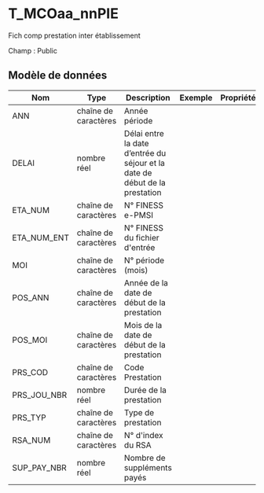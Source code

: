# T_MCOaa_nnPIE

Fich comp prestation inter établissement

Champ : Public


## Modèle de données

|Nom|Type|Description|Exemple|Propriétés|
|-|-|-|-|-|
|ANN|chaîne de caractères|Année période|||
|DELAI|nombre réel|Délai entre la date d’entrée du séjour et la date de début de la prestation|||
|ETA_NUM|chaîne de caractères|N° FINESS e-PMSI|||
|ETA_NUM_ENT|chaîne de caractères|N° FINESS du fichier d'entrée|||
|MOI|chaîne de caractères|N° période (mois)|||
|POS_ANN|chaîne de caractères|Année de la date de début de la prestation|||
|POS_MOI|chaîne de caractères|Mois de la date de début de la prestation|||
|PRS_COD|chaîne de caractères|Code Prestation|||
|PRS_JOU_NBR|nombre réel|Durée de la prestation|||
|PRS_TYP|chaîne de caractères|Type de prestation|||
|RSA_NUM|chaîne de caractères|N° d'index du RSA|||
|SUP_PAY_NBR|nombre réel|Nombre de suppléments payés|||
